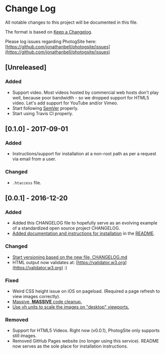 # Change Log

All notable changes to this project will be documented in this file.

The format is based on [Keep a Changelog](http://keepachangelog.com/).

Please log issues regarding PhotogSite here: [https://github.com/jonathanbell/photogsite/issues](https://github.com/jonathanbell/photogsite/issues)

## [Unreleased]

### Added

- Support video. Most videos hosted by commercial web hosts don't play well, because poor bandwidth - so we dropped support for HTML5 video. Let's add support for YouTube and/or Vimeo.
- Start following [SemVer](http://semver.org) properly.
- Start using Travis CI properly.

## [0.1.0] - 2017-09-01

### Added

- Instructions/support for installation at a non-root path as per a request via email from a user.

### Changed

- `.htaccess` file.

## [0.0.1] - 2016-12-20

### Added

- Added this CHANGELOG file to hopefully serve as an evolving example of a standardized open source project CHANGELOG.
- [Added documentation and instructions for installation](https://github.com/jonathanbell/photogsite/issues/1) in the [README](https://github.com/jonathanbell/photogsite/blob/master/README.md).

### Changed

- [Start versioning based on the new file, CHANGELOG.md](https://github.com/jonathanbell/photogsite/issues/1)
- HTML output now validates at: [https://validator.w3.org](https://validator.w3.org) :) 

### Fixed

- Weird CSS height issue on iOS on pageload. (Required a page refresh to view images correctly).
- [Massive, **MASSIVE** code cleanup.](https://github.com/jonathanbell/photogsite/issues/2)
- [Use vh units to scale the images on "desktop" viewports.](https://github.com/jonathanbell/photogsite/issues/3)

### Removed

- Support for HTML5 Videos. Right now (v0.0.1), PhotogSite only supports still images. 
- Removed GitHub Pages website (no longer using this service). README now serves as the sole place for installation instructions.
